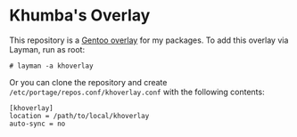 # Khumba's Overlay

This repository is a [Gentoo overlay](https://wiki.gentoo.org/wiki/Overlay) for
my packages.  To add this overlay via Layman, run as root:

    # layman -a khoverlay

Or you can clone the repository and create
`/etc/portage/repos.conf/khoverlay.conf` with the following contents:

    [khoverlay]
    location = /path/to/local/khoverlay
    auto-sync = no
